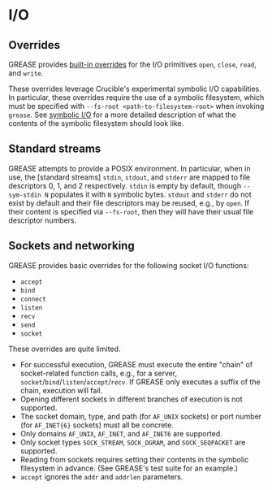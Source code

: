 # I/O

## Overrides

GREASE provides [built-in overrides](builtins.md) for the I/O primitives `open`,
`close`, `read`, and `write`.

These overrides leverage Crucible's experimental symbolic I/O capabilities. In
particular, these overrides require the use of a symbolic filesystem, which must
be specified with `--fs-root <path-to-filesystem-root>` when invoking `grease`.
See [symbolic I/O] for a more detailed description of what the contents of the
symbolic filesystem should look like.

[symbolic I/O]: https://github.com/GaloisInc/crucible/tree/master/crux-llvm#symbolic-io-experimental

## Standard streams

GREASE attempts to provide a POSIX environment. In particular, when in use,
the [standard streams] `stdin`, `stdout`, and `stderr` are mapped to file
descriptors 0, 1, and 2 respectively. `stdin` is empty by default, though
`--sym-stdin N` populates it with `N` symbolic bytes. `stdout` and `stderr` do
not exist by default and their file descriptors may be reused, e.g., by `open`.
If their content is specified via `--fs-root`, then they will have their usual
file descriptor numbers.

## Sockets and networking

GREASE provides basic overrides for the following socket I/O functions:

- `accept`
- `bind`
- `connect`
- `listen`
- `recv`
- `send`
- `socket`

These overrides are quite limited. 

- For successful execution, GREASE must execute the entire
  "chain" of socket-related function calls, e.g., for a server,
  `socket`/`bind`/`listen`/`accept`/`recv`. If GREASE only executes a suffix of
  the chain, execution will fail.
- Opening different sockets in different branches of execution is not supported.
- The socket domain, type, and path (for `AF_UNIX` sockets) or port number (for
  `AF_INET{6}` sockets) must all be concrete.
- Only domains `AF_UNIX`, `AF_INET`, and `AF_INET6` are supported.
- Only socket types `SOCK_STREAM`, `SOCK_DGRAM`, and `SOCK_SEQPACKET` are
  supported.
- Reading from sockets requires setting their contents in the symbolic
  filesystem in advance. (See GREASE's test suite for an example.)
- `accept` ignores the `addr` and `addrlen` parameters.
